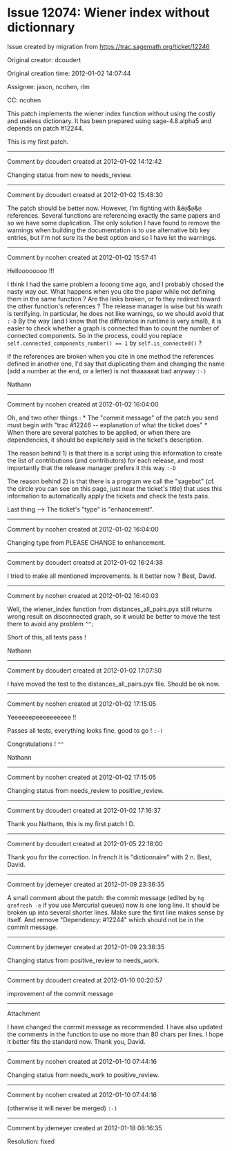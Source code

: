 # Issue 12074: Wiener index without dictionnary

Issue created by migration from https://trac.sagemath.org/ticket/12246

Original creator: dcoudert

Original creation time: 2012-01-02 14:07:44

Assignee: jason, ncohen, rlm

CC:  ncohen

This patch implements the wiener index function without using the costly and useless dictionary. It has been prepared using sage-4.8.alpha5 and depends on patch #12244.

This is my first patch.


---

Comment by dcoudert created at 2012-01-02 14:12:42

Changing status from new to needs_review.


---

Comment by dcoudert created at 2012-01-02 15:48:30

The patch should be better now.
However, I'm fighting with &é`@`$`@`&`@` references. Several functions are referencing exactly the same papers and so we have some duplication. The only solution I have found to remove the warnings when building the documentation is to use alternative bib key entries, but I'm not sure its the best option and so I have let the warnings.


---

Comment by ncohen created at 2012-01-02 15:57:41

Helloooooooo !!!

I think I had the same problem a looong time ago, and I probably chosed the nasty way out. What happens when you cite the paper while not defining them in the same function ? Are the links broken, or fo they redirect toward the other function's references ?
The release manager is wise but his wrath is terrifying. In particular, he does not like warnings, so we should avoid that `:-D`
By the way (and I know that the difference in runtime is very small), it is easier to check whether a graph is connected than to count the number of connected components. So in the process, could you replace ``self.connected_components_number() == 1`` by ``self.is_connected()`` ?

If the references are broken when you cite in one method the references defined in another one, I'd say that duplicating them and changing the name (add a number at the end, or a letter) is not thaaaaaat bad anyway `:-)`

Nathann


---

Comment by ncohen created at 2012-01-02 16:04:00

Oh, and two other things :
    * The "commit message" of the patch you send must begin with "trac #12246 -- explanation of what the ticket does"
    * When there are several patches to be applied, or when there are dependencies, it should be explicitely said in the ticket's description.

The reason behind 1) is that there is a script using this information to create the list of contributions (and contributors) for each release, and most importantly that the release manager prefers it this way `:-D`

The reason behind 2) is that there is a program we call the "sagebot" (cf. the circle you can see on this page, just near the ticket's title) that uses this information to automatically apply the tickets and check the tests pass.

Last thing --> The ticket's "type" is "enhancement".


---

Comment by ncohen created at 2012-01-02 16:04:00

Changing type from PLEASE CHANGE to enhancement.


---

Comment by dcoudert created at 2012-01-02 16:24:38

I tried to make all mentioned improvements. 
Is it better now ?
Best,
David.


---

Comment by ncohen created at 2012-01-02 16:40:03

Well, the wiener_index function from distances_all_pairs.pyx still returns wrong result on disconnected graph, so it would be better to move the test there to avoid any problem `^^;`

Short of this, all tests pass !

Nathann


---

Comment by dcoudert created at 2012-01-02 17:07:50

I have moved the test to the distances_all_pairs.pyx file.
Should be ok now.


---

Comment by ncohen created at 2012-01-02 17:15:05

Yeeeeeepeeeeeeeeee !!

Passes all tests, everything looks fine, good to go ! `:-)`

Congratulations ! `^^`

Nathann


---

Comment by ncohen created at 2012-01-02 17:15:05

Changing status from needs_review to positive_review.


---

Comment by dcoudert created at 2012-01-02 17:16:37

Thank you Nathann, this is my first patch !
D.


---

Comment by dcoudert created at 2012-01-05 22:18:00

Thank you for the correction.
In french it is "dictionnaire" with 2 n.
Best,
David.


---

Comment by jdemeyer created at 2012-01-09 23:36:35

A small comment about the patch: the commit message (edited by `hg qrefresh -e` if you use Mercurial queues) now is one long line.  It should be broken up into several shorter lines.  Make sure the first line makes sense by itself.  And remove "Dependency: #12244" which should not be in the commit message.


---

Comment by jdemeyer created at 2012-01-09 23:36:35

Changing status from positive_review to needs_work.


---

Comment by dcoudert created at 2012-01-10 00:20:57

improvement of the commit message


---

Attachment

I have changed the commit message as recommended.
I have also updated the comments in the function to use no more than 80 chars per lines.
I hope it better fits the standard now.
Thank you,
David.


---

Comment by ncohen created at 2012-01-10 07:44:16

Changing status from needs_work to positive_review.


---

Comment by ncohen created at 2012-01-10 07:44:16

(otherwise it will never be merged) `:-)`


---

Comment by jdemeyer created at 2012-01-18 08:16:35

Resolution: fixed
